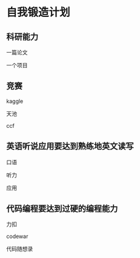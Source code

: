 # 自我锻造计划

## 科研能力

一篇论文

一个项目

## 竞赛

kaggle

天池

ccf

## 英语听说应用要达到熟练地英文读写

口语

听力

应用

## 代码编程要达到过硬的编程能力

力扣

codewar

代码随想录

